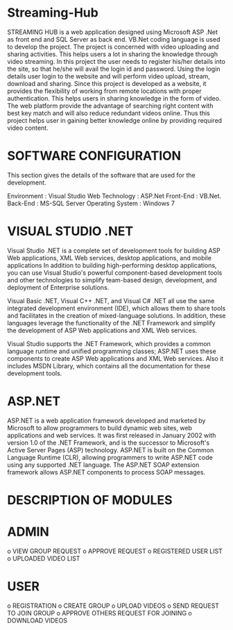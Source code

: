 # Streaming-Hub
STREAMING HUB is a web application designed using Microsoft ASP .Net as front end and SQL Server as back end.  VB.Net coding language is used to develop the project.
The project is concerned with video uploading and sharing activities. This helps users a lot in sharing the knowledge through video streaming. In this project the user needs to register his/her details into the site, so that he/she will avail the login id and password. Using the login details user login to the website and will perform video upload, stream, download and sharing.
Since this project is developed as a website, it provides the flexibility of working from remote locations with proper authentication. This helps users in sharing knowledge in the form of video.  The web platform provide the advantage of searching right content with best key match and will also reduce redundant videos online. Thus this project helps user in gaining better knowledge online by providing required video content.

# SOFTWARE CONFIGURATION

This section gives the details of the software that are used for the development.

Environment			: Visual Studio 
Web Technology		: ASP.Net
Front-End			: VB.Net.
Back-End			: MS-SQL Server 
Operating System		: Windows 7

# VISUAL STUDIO .NET
Visual Studio .NET is a complete set of development tools for building ASP Web applications, XML Web services, desktop applications, and mobile applications In addition to building high-performing desktop applications, you can use Visual Studio's powerful component-based development tools and other technologies to simplify team-based design, development, and deployment of Enterprise solutions.
         
Visual Basic .NET, Visual C++ .NET, and Visual C# .NET all use the same integrated development environment (IDE), which allows them to share tools and facilitates in the creation of mixed-language solutions. In addition, these languages leverage the functionality of the .NET Framework and simplify the development of ASP Web applications and XML Web services.
      	
Visual Studio supports the .NET Framework, which provides a common language runtime and unified programming classes; ASP.NET uses these components to create ASP Web applications and XML Web services. Also it includes MSDN Library, which contains all the documentation for these development tools.

# ASP.NET	
ASP.NET is a web application framework developed and marketed by Microsoft to allow programmers to build dynamic web sites, web applications and web services.
It was first released in January 2002 with version 1.0 of the .NET Framework, and is the successor to Microsoft's Active Server Pages (ASP) technology. ASP.NET is built on the Common Language Runtime (CLR), allowing programmers to write ASP.NET code using any supported .NET language. The ASP.NET SOAP extension framework allows ASP.NET components to process SOAP messages.

# DESCRIPTION OF MODULES
# ADMIN
o	VIEW GROUP REQUEST
o	APPROVE REQUEST
o	REGISTERED USER LIST
o	UPLOADED VIDEO LIST
# USER
o	REGISTRATION
o	CREATE GROUP
o	UPLOAD VIDEOS
o	SEND REQUEST TO JOIN GROUP
o	APPROVE OTHERS REQUEST FOR JOINING
o	DOWNLOAD VIDEOS
